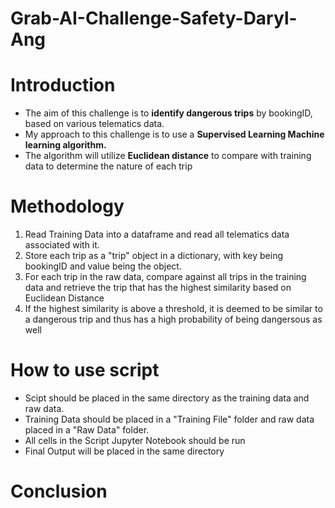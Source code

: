 # Grab-AI-Challenge-Safety-Daryl-Ang

# Introduction
<ul>
    <li>The aim of this challenge is to <b>identify dangerous trips</b> by bookingID, based on various telematics data. </li>
    <li>My approach to this challenge is to use a <b> Supervised Learning Machine learning algorithm.</b></li>
    <li>The algorithm will utilize <b>Euclidean distance</b> to compare with training data to determine the nature of each trip</li>
</ul>

# Methodology
<ol>
    <li>Read Training Data into a dataframe and read all telematics data associated with it.</li>
    <li>Store each trip as a "trip" object in a dictionary, with key being bookingID and value being the object.</li>
    <li>For each trip in the raw data, compare against all trips in the training data and retrieve the trip that has the highest similarity based on Euclidean Distance</li>
    <li>If the highest similarity is above a threshold, it is deemed to be similar to a dangerous trip and thus has a high probability of being dangersous as well</li>
</ol>

# How to use script
<ul>
    <li>Scipt should be placed in the same directory as the training data and raw data.</li>
    <li>Training Data should be placed in a "Training File" folder and raw data placed in a "Raw Data" folder.</li>
    <li>All cells in the Script Jupyter Notebook should be run</li>
    <li>Final Output will be placed in the same directory </li>
</ul>

# Conclusion
